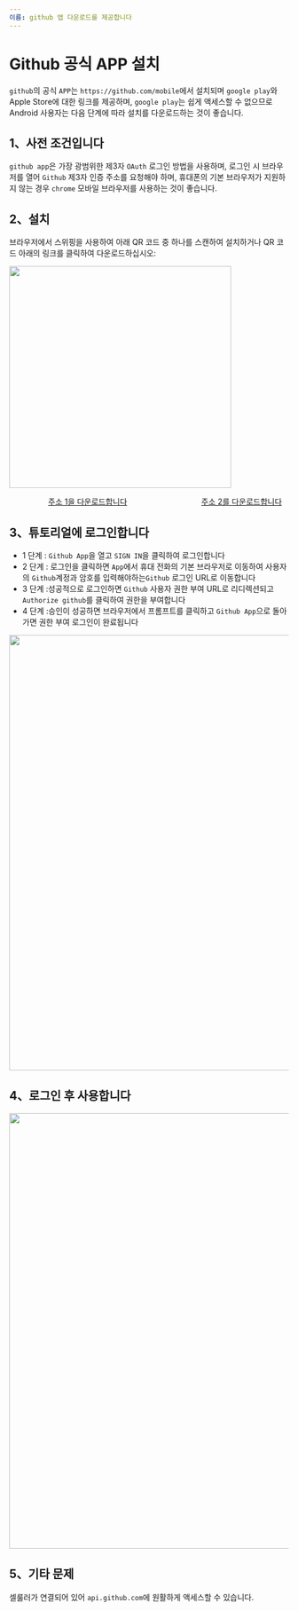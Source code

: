 ```yaml
---
이름: github 앱 다운로드를 제공합니다
---
```



# Github 공식 APP 설치

​`github`의 공식 `APP`는 `https://github.com/mobile`에서 설치되며 `google play`와 Apple Store에 대한 링크를 제공하며, `google play`는 쉽게 액세스할 수 없으므로 Android 사용자는 다음 단계에 따라 설치를 다운로드하는 것이 좋습니다.

## 1、사전 조건입니다

​`github app`은 가장 광범위한 제3자 `OAuth` 로그인 방법을 사용하며, 로그인 시 브라우저를 열어 `Github` 제3자 인증 주소를 요청해야 하며, 휴대폰의 기본 브라우저가 지원하지 않는 경우 `chrome` 모바일 브라우저를 사용하는 것이 좋습니다.


## 2、설치
브라우저에서 스위핑을 사용하여 아래 QR 코드 중 하나를 스캔하여 설치하거나 QR 코드 아래의 링크를 클릭하여 다운로드하십시오:

<img src="/img/github_app_download.png" style="width:400px" >

<a style="margin-left: 70px;" href="https://www.gitclone.com/download/GitHub_v1.54.0_uptodown.com.apk">주소 1을 다운로드합니다</a>
<a style="margin-left: 130px;" href="https://www.gitclone.com/download/GitHub_v1.55.0_apkpure.com.apk">주소 2를 다운로드합니다</a>


## 3、튜토리얼에 로그인합니다

+ 1 단계 : `Github App`을 열고 `SIGN IN`을 클릭하여 로그인합니다
+ 2 단계 : 로그인을 클릭하면 `App`에서 휴대 전화의 기본 브라우저로 이동하여 사용자의 `Github`계정과 암호를 입력해야하는`Github` 로그인 URL로 이동합니다
+ 3 단계 :성공적으로 로그인하면 `Github` 사용자 권한 부여 URL로 리디렉션되고 `Authorize github`를 클릭하여 권한을 부여합니다
+ 4 단계 :승인이 성공하면 브라우저에서 프롬프트를 클릭하고 `Github App`으로 돌아가면 권한 부여 로그인이 완료됩니다

<img src="/img/github_app_sign.png" style="width:785px" >

## 4、로그인 후 사용합니다

<img src="/img/github_app_use.png" style="width:785px" >

## 5、기타 문제

셀룰러가 연결되어 있어 `api.github.com`에 원활하게 액세스할 수 있습니다.
